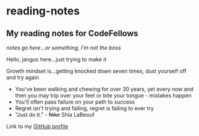 # reading-notes
## My reading notes for CodeFellows

*notes go here...or something, I'm not the boss*

Hello, jangus here...just trying to make it

Growth mindset is...getting knocked down seven times, dust yourself off and try again

- You've been walking and chewing for over 30 years, yet every now and then you may trip over your feet or bite your tongue - mistakes happen
- You'll often pass failure on your path to success
- Regret isn't trying and failing, regret is failing to ever try
- "Just do it." - ~~Nike~~  Shia LaBeouf

Link to my [GitHub profile](https://gethub.com/TheJangus/)
